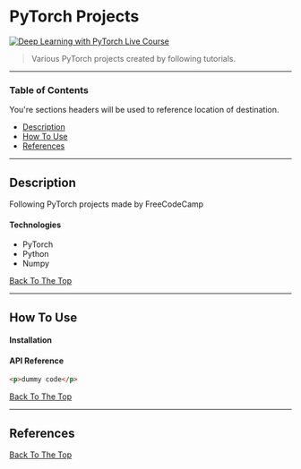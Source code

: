 # PyTorch Projects

[![Deep Learning with PyTorch Live Course](http://img.youtube.com/vi/vo_fUOk-IKk/0.jpg)](https://www.youtube.com/watch?v=vo_fUOk-IKk&list=PLWKjhJtqVAbm3T2Eq1_KgloC7ogdXxdRa)

> Various PyTorch projects created by following tutorials.

---

### Table of Contents

You're sections headers will be used to reference location of destination.

- [Description](#description)
- [How To Use](#how-to-use)
- [References](#references)

---

## Description

Following PyTorch projects made by FreeCodeCamp

#### Technologies

- PyTorch
- Python
- Numpy

[Back To The Top](#PyTorch-Projects)

---

## How To Use

#### Installation

#### API Reference

```html
<p>dummy code</p>
```

[Back To The Top](#PyTorch-Projects)

---

## References

[Back To The Top](#PyTorch-Projects)
